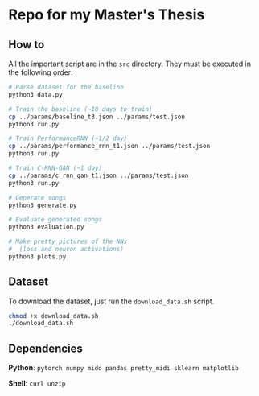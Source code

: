 # Repo for my Master's Thesis

## How to

All the important script are in the `src` directory. They must be executed in the following order:

```bash
# Parse dataset for the baseline
python3 data.py

# Train the baseline (~10 days to train)
cp ../params/baseline_t3.json ../params/test.json
python3 run.py

# Train PerformanceRNN (~1/2 day)
cp ../params/performance_rnn_t1.json ../params/test.json
python3 run.py

# Train C-RNN-GAN (~1 day)
cp ../params/c_rnn_gan_t1.json ../params/test.json
python3 run.py

# Generate songs
python3 generate.py

# Evaluate generated songs
python3 evaluation.py

# Make pretty pictures of the NNs
#  (loss and neuron activations)
python3 plots.py
```

## Dataset

To download the dataset, just run the `download_data.sh` script.

```bash
chmod +x download_data.sh
./download_data.sh
```

## Dependencies

**Python**: `pytorch numpy mido pandas pretty_midi sklearn matplotlib`

**Shell**: `curl unzip`
